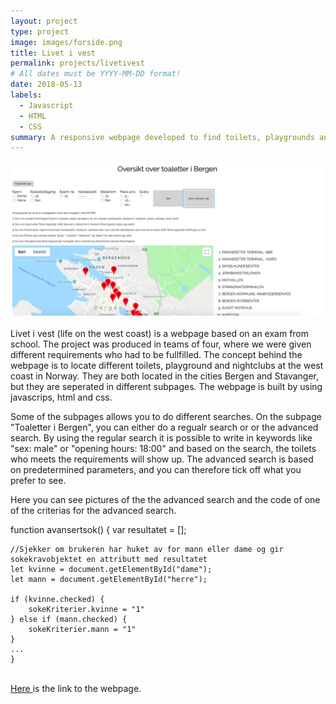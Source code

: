 ```yaml
---
layout: project
type: project
image: images/forside.png
title: Livet i vest
permalink: projects/livetivest
# All dates must be YYYY-MM-DD format!
date: 2018-05-13
labels:
  - Javascript
  - HTML
  - CSS
summary: A responsive webpage developed to find toilets, playgrounds and nightclubs on the west coast in Norway.
---
```


<div>
<img class="ui medium right floated rounded image" src="../images/advancedSearch.png" style="width:500px;">
</div><br>
Livet i vest (life on the west coast) is a webpage based on an exam from school. The project was produced in teams of four, where we were given different requirements who had to be fullfilled. The concept behind the webpage is to locate different toilets, playground and nightclubs at the west coast in Norway. They are both located in the cities Bergen and Stavanger, but they are seperated in different subpages. The webpage is built by using javascrips, html and css. 

Some of the subpages allows you to do different searches. On the subpage "Toaletter i Bergen", you can either do a regualr search or or the advanced search. By using the regular search it is possible to write in keywords like "sex: male" or "opening hours: 18:00" and based on the search, the toilets who meets the requirements will show up. The advanced search is based on predetermined parameters, and you can therefore tick off what you prefer to see. 

Here you can see pictures of the the advanced search and the code of one of the criterias for the advanced search. 


function avansertsok() {
    var resultatet = [];

    //Sjekker om brukeren har huket av for mann eller dame og gir sokekravobjektet en attributt med resultatet
    let kvinne = document.getElementById("dame");
    let mann = document.getElementById("herre");

    if (kvinne.checked) {
        sokeKriterier.kvinne = "1"
    } else if (mann.checked) {
        sokeKriterier.mann = "1"
    }
    ...
    }

<br>
<a href="http://wildboy.uib.no/~gen009/index.html">Here </a> is the link to the webpage.
 
